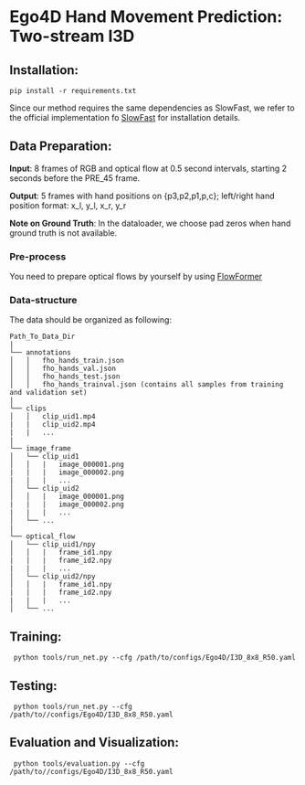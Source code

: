 # Ego4D Hand Movement Prediction: Two-stream I3D

## Installation:
```shell
pip install -r requirements.txt
```

Since our method requires the same dependencies as SlowFast, we refer to the official implementation fo [SlowFast](https://github.com/facebookresearch/SlowFast/blob/main/INSTALL.md) for installation details.

## Data Preparation:

**Input**: 8 frames of RGB and optical flow at 0.5 second intervals, starting 2 seconds before the PRE_45 frame.

**Output**: 5 frames with hand positions on {p3,p2,p1,p,c}; left/right hand position format: x_l, y_l, x_r, y_r

**Note on Ground Truth**: In the dataloader, we choose pad zeros when hand ground truth is not available.

### Pre-process
You need to prepare optical flows by yourself by using [FlowFormer](https://github.com/drinkingcoder/FlowFormer-Official)

### Data-structure
The data should be organized as following:
```
Path_To_Data_Dir
|
└── annotations
│   │   fho_hands_train.json
│   │   fho_hands_val.json
│   │   fho_hands_test.json
│   │   fho_hands_trainval.json (contains all samples from training and validation set)
|
└── clips
│   │   clip_uid1.mp4
|   |   clip_uid2.mp4
|   |   ...
|
└── image_frame
│   └── clip_uid1
│   │   |   image_000001.png
|   |   |   image_000002.png
|   |   |   ...
│   └── clip_uid2
│   │   |   image_000001.png
|   |   |   image_000002.png
|   |   |   ...
│   └── ...
|
└── optical_flow
│   └── clip_uid1/npy
│   │   |   frame_id1.npy
|   |   |   frame_id2.npy
|   |   |   ...
│   └── clip_uid2/npy
│   │   |   frame_id1.npy
|   |   |   frame_id2.npy
|   |   |   ...
│   └── ...
```

## Training: 
```shell
 python tools/run_net.py --cfg /path/to/configs/Ego4D/I3D_8x8_R50.yaml 
```

## Testing: 
```shell
 python tools/run_net.py --cfg /path/to//configs/Ego4D/I3D_8x8_R50.yaml 
```

## Evaluation and Visualization: 
```shell
 python tools/evaluation.py --cfg /path/to//configs/Ego4D/I3D_8x8_R50.yaml
```
